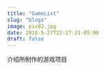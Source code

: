 ```yaml
---
title: "GameList"
slug: "blogs"
image: pic02.jpg
date: 2018-5-27T22:27:21-05:00
draft: false
---
```


介绍所制作的游戏项目